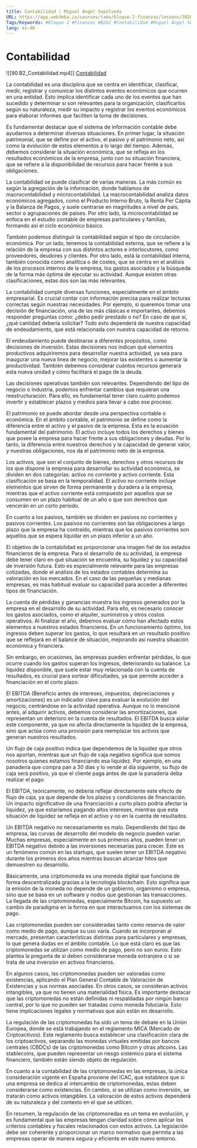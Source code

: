 ```yaml
---
title: Contabilidad | Miguel Ángel Sepúlveda
URL: https://app.web3mba.io/courses/take/bloque-2-finanzas/lessons/39204383-2-2-contabilidad-miguel-angel-sepulveda
Tags/Keywords: #Bloque 2 #Finanzas #B2U2 #Contabilidad #Miguel Ángel Sepúlveda
lang: es-AR
---
```

# Contabilidad
![[90.B2_Contabilidad.mp4]]
[Contabilidad](https://app.web3mba.io?wvideo=fld9vbm8pn)

La contabilidad es una disciplina que se centra en identificar, clasificar, medir, registrar y comunicar los distintos eventos económicos que ocurren en una entidad. Esto implica identificar cada uno de los eventos que han sucedido y determinar si son relevantes para la organización, clasificarlos según su naturaleza, medir su impacto y registrar los eventos económicos para elaborar informes que faciliten la toma de decisiones.

Es fundamental destacar que el sistema de información contable debe ayudarnos a determinar diversas situaciones. En primer lugar, la situación patrimonial, que se define por el activo, el pasivo y el patrimonio neto, así como la evolución de estos elementos a lo largo del tiempo. Además, debemos considerar la situación económica, que se refleja en los resultados económicos de la empresa, junto con su situación financiera, que se refiere a la disponibilidad de recursos para hacer frente a sus obligaciones.

La contabilidad se puede clasificar de varias maneras. La más común es según la agregación de la información, donde hablamos de macrocontabilidad y microcontabilidad. La macrocontabilidad analiza datos económicos agregados, como el Producto Interno Bruto, la Renta Per Cápita y la Balanza de Pagos, y suele centrarse en magnitudes a nivel de país, sector o agrupaciones de países. Por otro lado, la microcontabilidad se enfoca en el estudio contable de empresas particulares y familias, formando así el ciclo económico básico.

También podemos distinguir la contabilidad según el tipo de circulación económica. Por un lado, tenemos la contabilidad externa, que se refiere a la relación de la empresa con sus distintos actores e interlocutores, como proveedores, deudores y clientes. Por otro lado, está la contabilidad interna, también conocida como analítica o de costes, que se centra en el análisis de los procesos internos de la empresa, los gastos asociados y la búsqueda de la forma más óptima de ejecutar su actividad. Aunque existen otras clasificaciones, estas dos son las más relevantes.

La contabilidad cumple diversas funciones, especialmente en el ámbito empresarial. Es crucial contar con información precisa para realizar lecturas correctas según nuestras necesidades. Por ejemplo, si queremos tomar una decisión de financiación, una de las más clásicas e importantes, debemos responder preguntas como: ¿debo pedir prestado o no? En caso de que sí, ¿qué cantidad debería solicitar? Todo esto dependerá de nuestra capacidad de endeudamiento, que está relacionada con nuestra capacidad de retorno.

El endeudamiento puede destinarse a diferentes propósitos, como decisiones de inversión. Estas decisiones nos indican qué elementos productivos adquiriremos para desarrollar nuestra actividad, ya sea para inaugurar una nueva línea de negocio, mejorar las existentes o aumentar la productividad. También debemos considerar cuántos recursos generará esta nueva unidad y cómo facilitará el pago de la deuda.

Las decisiones operativas también son relevantes. Dependiendo del tipo de negocio o industria, podemos enfrentar cambios que requieran una reestructuración. Para ello, es fundamental tener claro cuánto podemos invertir y establecer plazos y medios para llevar a cabo ese proceso.

El patrimonio se puede abordar desde una perspectiva contable o económica. En el ámbito contable, el patrimonio se define como la diferencia entre el activo y el pasivo de la empresa. Esta es la ecuación fundamental del patrimonio. El activo incluye todos los derechos y bienes que posee la empresa para hacer frente a sus obligaciones y deudas. Por lo tanto, la diferencia entre nuestros derechos y la capacidad de generar valor, y nuestras obligaciones, nos da el patrimonio neto de la empresa.

Los activos, que son el conjunto de bienes, derechos y otros recursos de los que dispone la empresa para desarrollar su actividad económica, se dividen en dos categorías: activo no corriente y activo corriente. Esta clasificación se basa en la temporalidad. El activo no corriente incluye elementos que sirven de forma permanente y duradera a la empresa, mientras que el activo corriente está compuesto por aquellos que se consumen en un plazo habitual de un año o que son derechos que vencerán en un corto período.

En cuanto a los pasivos, también se dividen en pasivos no corrientes y pasivos corrientes. Los pasivos no corrientes son las obligaciones a largo plazo que la empresa ha contraído, mientras que los pasivos corrientes son aquellos que se espera liquidar en un plazo inferior a un año.

El objetivo de la contabilidad es proporcionar una imagen fiel de los estados financieros de la empresa. Para el desarrollo de su actividad, la empresa debe tener claro en qué situación se encuentra, su liquidez y su capacidad de inversión futura. Esto es especialmente relevante para las empresas cotizadas, donde el análisis de los estados contables determina su valoración en los mercados. En el caso de las pequeñas y medianas empresas, es más habitual evaluar su capacidad para acceder a diferentes tipos de financiación.

La cuenta de pérdidas y ganancias muestra los ingresos generados por la empresa en el desarrollo de su actividad. Para ello, es necesario conocer los gastos asociados, como el alquiler, suministros y otros costos operativos. Al finalizar el año, debemos evaluar cómo han afectado estos elementos a nuestros estados financieros. En un funcionamiento óptimo, los ingresos deben superar los gastos, lo que resultará en un resultado positivo que se reflejará en el balance de situación, mejorando así nuestra situación económica y financiera.

Sin embargo, en ocasiones, las empresas pueden enfrentar pérdidas, lo que ocurre cuando los gastos superan los ingresos, deteriorando su balance. La liquidez disponible, que suele estar muy relacionada con la cuenta de resultados, es crucial para sortear dificultades, ya que permite acceder a financiación en el corto plazo.

El EBITDA (Beneficio antes de intereses, impuestos, depreciaciones y amortizaciones) es un indicador clave para evaluar la evolución del negocio, centrándose en la actividad operativa. Aunque no lo mencioné antes, al adquirir activos, debemos considerar las amortizaciones, que representan un deterioro en la cuenta de resultados. El EBITDA busca aislar este componente, ya que no afecta directamente la liquidez de la empresa, sino que actúa como una provisión para reemplazar los activos que generan nuestros resultados.

Un flujo de caja positivo indica que dependemos de la liquidez que otros nos aportan, mientras que un flujo de caja negativo significa que somos nosotros quienes estamos financiando esa liquidez. Por ejemplo, en una panadería que compra pan a 30 días y lo vende al día siguiente, su flujo de caja será positivo, ya que el cliente paga antes de que la panadería deba realizar el pago.

El EBITDA, teóricamente, no debería reflejar directamente este efecto de flujo de caja, ya que depende de los plazos y condiciones de financiación. Un impacto significativo de una financiación a corto plazo podría afectar la liquidez, ya que estaríamos pagando altos intereses, mientras que esta situación de liquidez se refleja en el activo y no en la cuenta de resultados.

Un EBITDA negativo no necesariamente es malo. Dependiendo del tipo de empresa, las curvas de desarrollo del modelo de negocio pueden variar. Muchas empresas, especialmente en sus primeros años, pueden tener un EBITDA negativo debido a las inversiones necesarias para crecer. Este es un fenómeno común en las startups, que suelen tener un EBITDA negativo durante los primeros dos años mientras buscan alcanzar hitos que demuestren su desarrollo.

Básicamente, una criptomoneda es una moneda digital que funciona de forma descentralizada gracias a la tecnología blockchain. Esto significa que la emisión de la moneda no depende de un gobierno, organismo o empresa, sino que se basa en un software y nodos que gestionan las transacciones. La llegada de las criptomonedas, especialmente Bitcoin, ha supuesto un cambio de paradigma en la forma en que interactuamos con los sistemas de pago.

Las criptomonedas pueden ser consideradas tanto como reserva de valor como medio de pago, aunque su uso varía. Cuando se incorporan al mercado, presentan características distintas para particulares y empresas, lo que genera dudas en el ámbito contable. Lo que está claro es que las criptomonedas se utilizan como medio de pago, pero no son euros. Esto plantea la pregunta de si deben considerarse moneda extranjera o si se trata de una inversión en activos financieros.

En algunos casos, las criptomonedas pueden ser valoradas como existencias, aplicando el Plan General Contable de Valoración de Existencias y sus normas asociadas. En otros casos, se consideran activos intangibles, ya que no tienen una materialidad física. Es importante destacar que las criptomonedas no están definidas ni respaldadas por ningún banco central, por lo que no pueden ser tratadas como moneda fiduciaria. Esto tiene implicaciones legales y normativas que aún están en desarrollo.

La regulación de las criptomonedas ha sido un tema de debate en la Unión Europea, donde se está trabajando en el reglamento MICA (Mercado de Criptoactivos). Este reglamento busca establecer una clasificación clara de los criptoactivos, separando las monedas virtuales emitidas por bancos centrales (CBDCs) de las criptomonedas como Bitcoin y otras altcoins. Las stablecoins, que pueden representar un riesgo sistémico para el sistema financiero, también están siendo objeto de regulación.

En cuanto a la contabilidad de las criptomonedas en las empresas, la única consideración vigente en España proviene del ICAC, que establece que si una empresa se dedica al intercambio de criptomonedas, estas deben considerarse como existencias. En cambio, si se utilizan como inversión, se tratarán como activos intangibles. La valoración de estos activos dependerá de su naturaleza y del contexto en el que se utilicen.

En resumen, la regulación de las criptomonedas es un tema en evolución, y es fundamental que las empresas tengan claridad sobre cómo aplicar los criterios contables y fiscales relacionados con estos activos. La legislación debe ser coherente y proporcionar un marco normativo que permita a las empresas operar de manera segura y eficiente en este nuevo entorno.